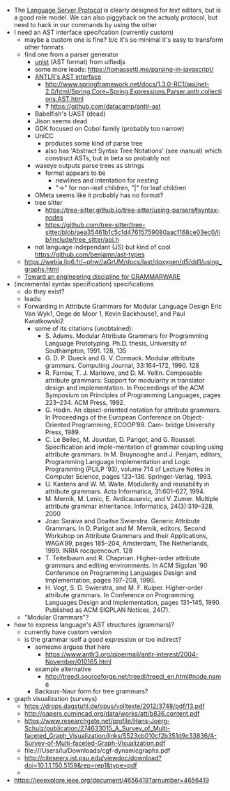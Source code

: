 * The [Language Server Protocol](https://github.com/microsoft/language-server-protocol) is clearly designed for *text* editors, but is a good role model. We can also piggyback on the actualy protocol, but need to hack in our commands by using the other
* I need an AST interface specifcation (currently custom)
  * maybe a custom one is fine? b/c it's so minimal it's easy to transform other formats
  * find one from a parser generator
    * [unist](https://github.com/syntax-tree/unist) (AST format) from uifiedjs
    * some more leads: https://tomassetti.me/parsing-in-javascript/
    * [ANTLR's AST interface](https://www.antlr2.org/javadoc/antlr/collections/AST.html)
      * http://www.springframework.net/docs/1.3.0-RC1/api/net-2.0/html/Spring.Core~Spring.Expressions.Parser.antlr.collections.AST.html
      * **?** https://github.com/datacamp/antlr-ast
    * Babelfish's UAST (dead)
    * Jison seems dead
    * GDK focused on Cobol family (probably too narrow)
    * UniCC
      * produces some kind of parse tree
      * also has 'Abstract Syntax Tree Notations' (see manual) which construct ASTs, but in beta so probably not
    * waxeye outputs parse trees as strings
      * format appears to be
        * newlines and intentation for nesting
        * "->" for non-leaf children, "|" for leaf children
    * OMeta seems like it probably has no format?
    * tree sitter
      * https://tree-sitter.github.io/tree-sitter/using-parsers#syntax-nodes
      * https://github.com/tree-sitter/tree-sitter/blob/aea35461b1c5c1d47615759080aac1168ce03ec0/lib/include/tree_sitter/api.h
    * not language independant (JS) but kind of cool https://github.com/benjamn/ast-types
  * https://webia.lip6.fr/~phw//aGrUM/docs/last/doxygen/d5/dd1/using_graphs.html
  * [Toward an engineering discipline for GRAMMARWARE](https://www.cs.vu.nl/grammarware/agenda/paper.pdf)
* (incremental syntax specification) specifications
  * do they exist?
  * leads:
  * Forwarding in Attribute Grammars for Modular Language Design Eric Van Wyk1, Oege de Moor 1, Kevin Backhouse1, and Paul Kwiatkowski2
    * some of its citations (unobtained):
      * S. Adams. Modular Attribute Grammars for Programming Language Prototyping. Ph.D. thesis, University of Southampton, 1991. 128, 135
      * G. D. P. Dueck and G. V. Cormack. Modular attribute grammars. Computing Journal, 33:164–172, 1990. 128
      * R. Farrow, T. J. Marlowe, and D. M. Yellin. Composable attribute grammars: Support for modularity in translator design and implementation. In Proceedings of the ACM Symposium on Principles of Programming Languages, pages 223–234. ACM Press, 1992.
      * G. Hedin. An object-oriented notation for attribute grammars. In Proceedings of the European Conference on Object-Oriented Programming, ECOOP’89. Cam- bridge University Press, 1989.
      * C. Le Bellec, M. Jourdan, D. Parigot, and G. Roussel. Specification and imple-mentation of grammar coupling using attribute grammars. In M. Bruynooghe and J. Penjam, editors, Programming Language Implementation and Logic Programming (PLILP ’93), volume 714 of Lecture Notes in Computer Science, pages 123–136. Springer-Verlag, 1993.
      * U. Kastens and W. M. Waite. Modularity and reusability in attribute grammars. Acta Informatica, 31:601–627, 1994.
      * M. Mernik, M. Lenic, E. Avdicausevic, and V. Zumer. Multiple attribute grammar inheritance. Informatica, 24(3):319–328, 2000
      * Joao Saraiva and Doaitse Swierstra. Generic Attribute Grammars. In D. Parigot and M. Mernik, editors, Second Workshop on Attribute Grammars and their Applications, WAGA’99, pages 185–204, Amsterdam, The Netherlands, 1999. INRIA rocquencourt. 128
      * T. Teitelbaum and R. Chapman. Higher-order attribute grammars and editing environments. In ACM Sigplan ’90 Conference on Programming Languages Design and Implementation, pages 197–208, 1990.
      * H. Vogt, S. D. Swierstra, and M. F. Kuiper. Higher-order attribute grammars. In Conference on Programming Languages Design and Implementation, pages 131–145, 1990. Published as ACM SIGPLAN Notices, 24(7).
  * "Modular Grammars"?
* how to express language's AST structures (grammars)?
  * currently have custom version
  * is the grammar iself a good expression or too indirect?
    * someone argues that here
      * https://www.antlr3.org/pipermail/antlr-interest/2004-November/010165.html
    * example alternative
      * http://treedl.sourceforge.net/treedl/treedl_en.html#node.name
    * Backaus-Naur form for tree grammars?
* graph visualization (surveys)
  * https://drops.dagstuhl.de/opus/volltexte/2012/3748/pdf/13.pdf
  * http://papers.cumincad.org/data/works/att/b836.content.pdf
  * https://www.researchgate.net/profile/Hans-Joerg-Schulz/publication/274633015_A_Survey_of_Multi-faceted_Graph_Visualization/links/5523cb010cf2b351d9c33836/A-Survey-of-Multi-faceted-Graph-Visualization.pdf
  * file:///Users/lu/Downloads/cgf-dynamicgraphs.pdf
  * http://citeseerx.ist.psu.edu/viewdoc/download?doi=10.1.1.150.5159&rep=rep1&type=pdf
  * 
* https://ieeexplore.ieee.org/document/4656419?arnumber=4656419
